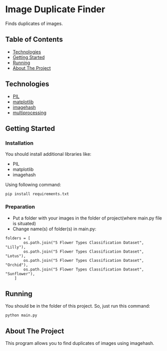 # Image Duplicate Finder
Finds duplicates of images.

## Table of Contents
- [Technologies](#technologies)
- [Getting Started](#getting-started)
- [Running](#running)
- [About The Project](#about-the-project)


## Technologies
- [PIL](https://pypi.org/project/pillow/)
- [matplotlib](https://matplotlib.org/)
- [imagehash](https://pypi.org/project/ImageHash/)
- [multiprocessing](https://docs.python.org/3/library/multiprocessing.html)

## Getting Started

### Installation
You should install additional libraries like:
- PIL
- matplotlib
- imagehash

Using following command:
```
pip install requirements.txt
```

### Preparation
- Put a folder with your images in the folder of project(where main.py file is situated)
- Change name(s) of folder(s) in main.py:
```
folders = [
        os.path.join("5 Flower Types Classification Dataset", "Lilly"),
        os.path.join("5 Flower Types Classification Dataset", "Lotus"),
        os.path.join("5 Flower Types Classification Dataset", "Orchid"),
        os.path.join("5 Flower Types Classification Dataset", "Sunflower"),
    ]
```


## Running
You should be in the folder of this project. So, just run this command:
```
python main.py
```


## About The Project
This program allows you to find duplicates of images using imagehash.
